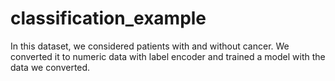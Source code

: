 # classification_example
In this dataset, we considered patients with and without cancer. We converted it to numeric data with label encoder and trained a model with the data we converted.
